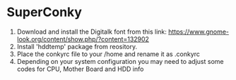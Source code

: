# SuperConky

1. Download and install the Digitalk font from this link: https://www.gnome-look.org/content/show.php/?content=132902 
2. Install 'hddtemp' package from reository.
3. Place the conkyrc file to your /home and rename it as .conkyrc
4. Depending on your system configuration you may need to adjust some codes for CPU, Mother Board and HDD info
